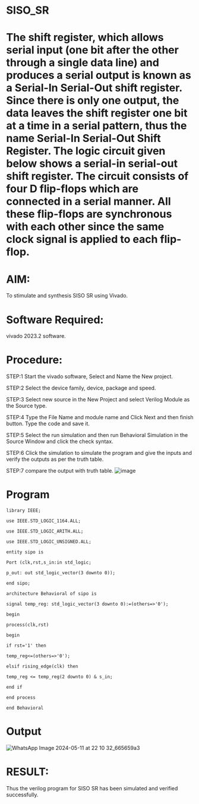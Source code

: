 # SISO_SR
# The shift register, which allows serial input (one bit after the other through a single data line) and produces a serial output is known as a Serial-In Serial-Out shift register. Since there is only one output, the data leaves the shift register one bit at a time in a serial pattern, thus the name Serial-In Serial-Out Shift Register. The logic circuit given below shows a serial-in serial-out shift register. The circuit consists of four D flip-flops which are connected in a serial manner. All these flip-flops are synchronous with each other since the same clock signal is applied to each flip-flop. 
# AIM:
To stimulate and synthesis SISO SR using Vivado.

# Software Required:
vivado 2023.2 software.

# Procedure:
STEP:1 Start the vivado software, Select and Name the New project.

STEP:2 Select the device family, device, package and speed.

STEP:3 Select new source in the New Project and select Verilog Module as the Source type.

STEP:4 Type the File Name and module name and Click Next and then finish button. Type the code and save it.

STEP:5 Select the run simulation and then run Behavioral Simulation in the Source Window and click the check syntax.

STEP:6 Click the simulation to simulate the program and give the inputs and verify the outputs as per the truth table.

STEP:7 compare the output with truth table.
![image](https://github.com/RESMIRNAIR/SISO_SR/assets/154305926/778bf654-f276-4c56-ab9b-33de0e21eac9)
# Program
```
library IEEE;

use IEEE.STD_LOGIC_1164.ALL;

use IEEE.STD_LOGIC_ARITH.ALL;

use IEEE.STD_LOGIC_UNSIGNED.ALL;

entity sipo is

Port (clk,rst,s_in:in std_logic;

p_out: out std_logic_vector(3 downto 0));

end sipo;

architecture Behavioral of sipo is

signal temp_reg: std_logic_vector(3 downto 0):=(others=>'0');

begin

process(clk,rst)

begin

if rst='1' then

temp_reg<=(others=>'0');

elsif rising_edge(clk) then

temp_reg <= temp_reg(2 downto 0) & s_in;

end if

end process

end Behavioral
```
# Output
![WhatsApp Image 2024-05-11 at 22 10 32_665659a3](https://github.com/S-Mohankumar/SISO_SR/assets/163832108/9f749440-25b0-44f5-af3a-b09ef05f514a)
# RESULT:
Thus the verilog program for SISO SR has been simulated and verified successfully.

